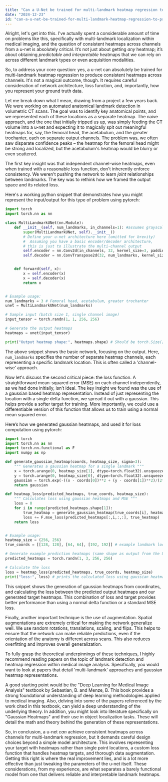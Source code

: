```yaml
---
title: "Can a U-Net be trained for multi-landmark heatmap regression to produce consistent heatmaps across channels?"
date: "2024-12-23"
id: "can-a-u-net-be-trained-for-multi-landmark-heatmap-regression-to-produce-consistent-heatmaps-across-channels"
---
```


Alright, let's get into this. I've actually spent a considerable amount of time on problems like this, specifically with multi-landmark localization within medical imaging, and the question of consistent heatmaps across channels from a u-net is absolutely critical. It’s not just about getting *any* heatmap; it’s about obtaining *predictable* and *interpretable* heatmaps that we can rely on across different landmark types or even acquisition modalities.

So, to address your core question: yes, a u-net can absolutely be trained for multi-landmark heatmap regression to produce consistent heatmaps across channels. It's not a magical outcome, though. It requires careful consideration of network architecture, loss function, and, importantly, how you represent your ground truth data.

Let me break down what I mean, drawing from a project a few years back. We were working on automated anatomical landmark detection in volumetric CT scans. The goal was to identify key anatomical points, and we represented each of these locations as a separate heatmap. The naive approach, and the one that initially tripped us up, was simply feeding the CT volume into a u-net and expecting it to magically spit out meaningful heatmaps for, say, the femoral head, the acetabulum, and the greater trochanter, each on separate output channels. The problem was, we often saw disparate confidence peaks – the heatmap for the femoral head might be strong and localized, but the acetabulum's heatmap would be blurry or even scattered.

The first key insight was that independent channel-wise heatmaps, even when trained with a reasonable loss function, don't inherently enforce consistency. We weren't pushing the network to learn *joint* relationships between landmarks. The key was to rethink how we framed the output space and its related loss.

Here's a working python snippet that demonstrates how you might represent the input/output for this type of problem using pytorch:

```python
import torch
import torch.nn as nn

class MultiLandmarkUNet(nn.Module):
    def __init__(self, num_landmarks, in_channels=1): #assumes grayscale input for simplicity
        super(MultiLandmarkUNet, self).__init__()
        # Define your u-net architecture here (omitted for brevity)
        #  Assuming you have a basic encoder/decoder architecture,
        # this is just to illustrate the multi-channel output
        self.encoder = nn.Conv2d(in_channels, 32, kernel_size=3, padding=1)
        self.decoder = nn.ConvTranspose2d(32, num_landmarks, kernel_size=3, padding=1)


    def forward(self, x):
        x = self.encoder(x)
        x = self.decoder(x)
        return x


# Example usage:
num_landmarks = 3 # Femoral head, acetabulum, greater trochanter
unet = MultiLandmarkUNet(num_landmarks)

# Sample input (batch size 1, single channel image)
input_tensor = torch.randn(1, 1, 256, 256)

# Generate the output heatmaps
heatmaps = unet(input_tensor)

print("Output heatmap shape:", heatmaps.shape) # Should be torch.Size([1, 3, 256, 256])

```
The above snippet shows the basic network, focusing on the output. Here, `num_landmarks` specifies the number of separate heatmap channels, each representing a specific landmark location. This is often called a 'channel-wise' approach.

Now let's discuss the second critical piece: the loss function. A straightforward mean-squared error (MSE) on each channel independently, as we had done initially, isn’t ideal. The key insight we found was the use of a gaussian based heatmap representation. Instead of just representing the location with a single delta function, we spread it out with a gaussian. This helps provide a softer target for training. More importantly, we could use a differentiable version of this function that allows us to train using a normal mean squared error.

Here’s how we generated gaussian heatmaps, and used it for loss computation using pytorch:

```python
import torch
import torch.nn as nn
import torch.nn.functional as F
import numpy as np

def generate_gaussian_heatmap(coords, heatmap_size, sigma=3):
    """ Generates a gaussian heatmap for a single landmark """
    x = torch.arange(0, heatmap_size[1], dtype=torch.float32).unsqueeze(0)
    y = torch.arange(0, heatmap_size[0], dtype=torch.float32).unsqueeze(1)
    gaussian = torch.exp(-((x - coords[0])**2 + (y - coords[1])**2)/(2*sigma**2))
    return gaussian

def heatmap_loss(predicted_heatmaps, true_coords, heatmap_size):
    """ Calculates loss using gaussian heatmaps and MSE """
    loss = 0
    for i in range(predicted_heatmaps.shape[1]):
        true_heatmap = generate_gaussian_heatmap(true_coords[i], heatmap_size)
        loss += F.mse_loss(predicted_heatmaps[:,i,:,:], true_heatmap)
    return loss


# Example usage:
heatmap_size = (256, 256)
true_coords = [[128, 128], [64, 64], [192, 192]] # example landmark locations

# Generate example prediction heatmaps (same shape as output from the UNet)
predicted_heatmaps = torch.randn(1, 3, 256, 256)

# Calculate the loss
loss = heatmap_loss(predicted_heatmaps, true_coords, heatmap_size)
print("loss:", loss) # prints the calculated loss using gaussian heatmaps

```
This snippet shows the generation of gaussian heatmaps from coordinates, and calculating the loss between the predicted output heatmaps and our generated target heatmaps. This combination of loss and target provides better performance than using a normal delta function or a standard MSE loss.

Finally, another important technique is the use of augmentation. Spatial augmentations are extremely critical for making the network generalize well. We use random rotations, translations, scaling, and flips. This helps to ensure that the network can make reliable predictions, even if the orientation of the anatomy is different across scans. This also reduces overfitting and improves overall generalization.

To fully grasp the theoretical underpinnings of these techniques, I highly recommend reading papers on the topic of landmark detection and heatmap regression within medical image analysis. Specifically, you would want to look at papers that detail 'multi-landmark' approaches and gaussian heatmap representations.

A good starting point would be the "Deep Learning for Medical Image Analysis" textbook by Sebastian, B. and Menze, B. This book provides a strong foundational understanding of deep learning methodologies applied to medical imaging. Also, delving into some of the papers referenced by the work cited in this textbook, can yield a deep understanding of the underlying theory. In addition, you might look into literature specifically on "Gaussian Heatmaps" and their use in object localization tasks. These will detail the math and theory behind the generation of these representations.

So, in conclusion, a u-net *can* achieve consistent heatmaps across channels for multi-landmark regression, but it demands careful design choices beyond a simple model architecture. This involves representing your target with heatmaps rather than single point locations, a custom loss function that handles heatmap targets, and thorough data augmentation. Getting this right is where the real improvement lies, and is a lot more effective than just tweaking the parameters of the u-net itself. These considerations, from my experience, are what separates a barely functional model from one that delivers reliable and interpretable landmark heatmaps.
